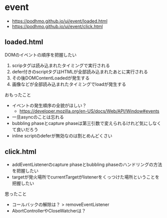 # event

- <https://podhmo.github.io/ui/event/loaded.html>
- <https://podhmo.github.io/ui/event/click.html>

## loaded.html

DOMのイベントの順序を把握したい

1. scripタグは読み込まれたタイミングで実行される
2. defer付きのscriptタグはHTMLが全部読み込まれたあとに実行される
3. その後DOMContentLoadedが発生する
4. 画像などが全部読み込まれたタイミングでloadが発生する

おもったこと

- イベントの発生順序の全貌がほしい？
    - https://developer.mozilla.org/en-US/docs/Web/API/Window#events
- 一旦asyncのことは忘れる
- bubbling phaseとcapture phaseは第三引数で変えられるけれど気にしなくて良いだろう
- inline scriptのdeferが無効なのは割とめんどくさい

## click.html

- addEventListenerのcapture phaseとbubbling phaseのハンドリングの方法を把握したい
- targetが発火場所でcurrentTargetがlistenerをくっつけた場所ということを把握したい

思ったこと

- コールバックの解除は？ > removeEventListener
- AbortControllerやCloseWatcherは？
